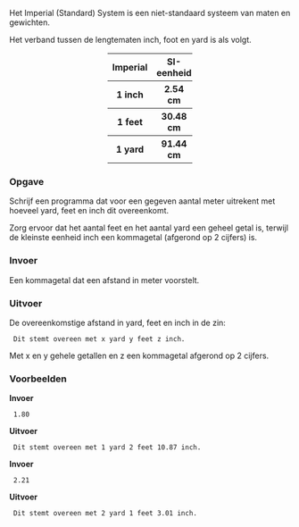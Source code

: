 Het Imperial (Standard) System is een niet-standaard systeem van maten en gewichten.

Het verband tussen de lengtematen inch, foot en yard is als volgt.

<div align="center">
<table style="width:30%">
     <tr>
          <th>Imperial</th>
          <th>SI-eenheid</th>
     </tr>
     <tr>
          <th>1 inch</th>
          <th>2.54 cm</th>
     </tr>
     <tr>
          <th>1 feet</th>
          <th>30.48 cm</th>
     </tr>
     <tr>
          <th>1 yard</th>
          <th>91.44 cm</th>
     </tr>
</table>
</div>

### Opgave

Schrijf een programma dat voor een gegeven aantal meter uitrekent met hoeveel yard, feet en inch dit overeenkomt.

Zorg ervoor dat het aantal feet en het aantal yard een geheel getal is, terwijl de kleinste eenheid inch een kommagetal (afgerond op 2 cijfers) is.

### Invoer

Een kommagetal dat een afstand in meter voorstelt.

### Uitvoer

De overeenkomstige afstand in yard, feet en inch in de zin:  

     Dit stemt overeen met x yard y feet z inch.

Met x en y gehele getallen en z een kommagetal afgerond op 2 cijfers.

### Voorbeelden

**Invoer**

     1.80

**Uitvoer**

     Dit stemt overeen met 1 yard 2 feet 10.87 inch.
     
**Invoer**

     2.21

**Uitvoer**

     Dit stemt overeen met 2 yard 1 feet 3.01 inch.
